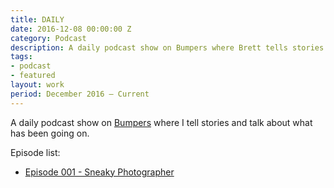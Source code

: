 ```yaml
---
title: DAILY
date: 2016-12-08 00:00:00 Z
category: Podcast
description: A daily podcast show on Bumpers where Brett tells stories and talks about what has been going on.
tags:
- podcast
- featured
layout: work
period: December 2016 — Current
---
```


A daily podcast show on [Bumpers](https://bumpers.fm/brett) where I tell stories and talk about what has been going on.

Episode list:

- [Episode 001 - Sneaky Photographer](https://bumpers.fm/e/b14v0pv2jgvg02rqohpg)
